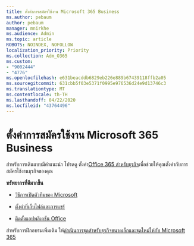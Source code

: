 ```yaml
---
title: ตั้งค่าการสมัครใช้งาน Microsoft 365 Business
ms.author: pebaum
author: pebaum
manager: mnirkhe
ms.audience: Admin
ms.topic: article
ROBOTS: NOINDEX, NOFOLLOW
localization_priority: Priority
ms.collection: Adm_O365
ms.custom:
- "9002444"
- "4776"
ms.openlocfilehash: e631beacddb6829eb226e889b67439118ffb2a05
ms.sourcegitcommit: 631cbb5f03e5371f0995e976536d24e9d13746c3
ms.translationtype: MT
ms.contentlocale: th-TH
ms.lasthandoff: 04/22/2020
ms.locfileid: "43764496"
---
```

# <a name="set-up-a-microsoft-365-business-subscription"></a>ตั้งค่าการสมัครใช้งาน Microsoft 365 Business

สําหรับการเดินแบบมีคําแนะนํา โปรดดู ตั้งค่า[Office 365 สําหรับธุรกิจ](https://docs.microsoft.com/microsoft-365/admin/setup/setup?view=o365-worldwide)เพื่อช่วยให้คุณตั้งค่ากับการสมัครใช้งานธุรกิจของคุณ 

**ทรัพยากรที่ดีมากขึ้น**

- [วิธีการเปิดตัวทีมของ Microsoft](https://docs.microsoft.com/microsoftteams/how-to-roll-out-teams?toc=%2Foffice365%2Fadmin%2Ftoc.json&bc=%2Foffice365%2Fadmin%2Fbreadcrumb%2Ftoc.json&view=o365-worldwide)

- [ตั้งค่าที่เก็บไฟล์และการแชร์](https://docs.microsoft.com/microsoft-365/admin/setup/set-up-file-storage-and-sharing?view=o365-worldwide)

- [ติดตั้งแอปพลิเคชัน Office](https://docs.microsoft.com/microsoft-365/admin/setup/install-applications?view=o365-worldwide)

สําหรับการฝึกอบรมเพิ่มเติม ให้[ดําเนินการชุดสําหรับธุรกิจขนาดเล็กและชุดใหม่ให้กับ Microsoft 365](https://support.office.com/article/set-up-your-small-business-6ab4bbcd-79cf-4000-a0bd-d42ce4d12816)
